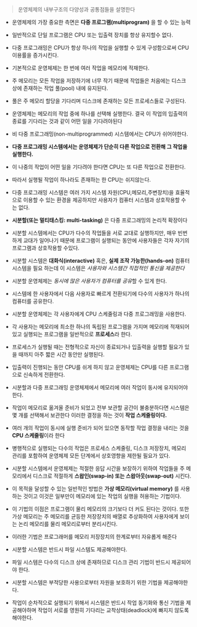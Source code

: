 
> 운영체제의 내부구조의 다양성과 공통점들을 설명한다

- 운영체제의 가장 중요한 측면은 **다중 프로그램(multiprogram)** 을 할 수 있는 능력
- 일반적으로 단일 프로그램은 CPU 또는 입출력 장치를 항상 유지할수 없다.
- 다중 프로그래밍은 CPU가 항상 하나의 작업을 실행할 수 있게 구성함으로써 CPU 이용률을 증가시킨다.
- 기본적으로 운영체제는 한 번에 여러 작업을 메모리에 적재한다.
- 주 메모리는 모든 작업을 저장하기에 너무 작기 때문에 작업들은 처음에는 디스크 상에 존재하는 작업 풀(pool) 내에 유지된다.
- 풀은 주 메모리 할당을 기다리며 디스크에 존재하는 모든 프로세스들로 구성된다.
- 운영체제는 메모리의 작업 중에 하나를 선택해 실행한다. 결국 이 작업의 입출력의 종료를 기다리는 것과 같이 어떤 일을 기다려야된다
- 비 다중 프로그래밍(non-multiprogrammed) 시스템에서는 CPU가 쉬어야한다.

- **다중 프로그래밍 시스템에서는 운영체제가 단순히 다른 작업으로 전환해 그 작업을 실행한다.**
- 이 나중의 작업이 어떤 일을 기다려야 한다면 CPU는 또 다른 작업으로 전환한다.
- 따라서 실행될 작업이 하나라도 존재하는 한 CPU는 쉬지않는다.
- 다중 프로그래밍 시스템은 여러 가지 시스템 자원(CPU,메모리,주변장치)을 효율적으로 이용할 수 있는 환경을 제공하지만 사용자가 컴퓨터 시스템과 상호작용할 수 는 없다.

- **시분할(또는 멀티태스킹: multi-tasking)** 은 다중 프로그래밍의 논리적 확장이다
- 시분할 시스템에서는 CPU가 다수의 작업들을 서로 교대로 실행하지만, 매우 빈번하게 교대가 일어나기 때문에 프로그램이 실행되는 동안에 사용자들은 각자 자기의 프로그램과 상호작용할 수있다.
- 시분할 시스템은 **대화식(interactive)** 혹은, **실제 조작 가능한(hands-on)** 컴퓨터 시스템을 필요 하는데 이 시스템은 *사용자와 시스템간 직접적인 통신을 제공한다*
- 시분할 운영체제는 *동시에 많은 사용자가 컴퓨터를 공유*할 수 있게 한다.
- 시스템에 한 사용자에서 다음 사용자로 빠르게 전환되기에 다수의 사용자가 하나의 컴퓨터를 공유한다.
- 시분할 운영체제는 각 사용자에게 CPU 스케줄링과 다중 프로그래밍을 사용한다.
- 각 사용자는 메모리에 최소한 하나의 독립된 프로그램을 가지며 메모리에 적재되어 있고 실행되는 프로그램을 일반적으로 **프로세스**라 한다.
- 프로세스가 실행될 때는 전형적으로 자신이 종료되거나 입출력을 실행할 필요가 있을 때까지 아주 짧은 시간 동안만 실행된다.
- 입출력이 진행되는 동안 CPU를 쉬게 하지 않고 운영체제는 CPU를 다른 프로그램으로 신속하게 전환한다.

- 시분할과 다중 프로그래밍 운영체제에서 메모리에 여러 작업이 동시에 유지되어야한다.
- 작업이 메모리로 옮겨올 준비가 되었고 전부 보관할 공간이 불충분하다면 시스템은 몇 개를 선택해서 보관한다 이러한 결정을 하는 것이 **작업 스케줄링이다.**
- 여러 개의 작업이 동시에 실행 준비가 되어 있으면 동작할 작업 결정을 내리는 것을 **CPU 스케줄링**이라 한다

- 병행적으로 실행되는 다수의 작업은 프로세스 스케줄링, 디스크 저장장치, 메모리 관리를 포함하여 운영체제 모든 단계에서 상호영향을 제한될 필요가 있다.
- 시분할 시스템에서 운영체제는 적절한 응답 시간을 보장하기 위하여 작업들을 주 메모리에서 디스크로 적절하게 **스왑인(swap-in) 또는 스왑아웃(swap-out)** 시킨다.
- 이 목적을 달성할 수 있는 일반적인 방법은 **가상 메모리(virtual memory)** 를 사용하는 것이고 이것은 일부만이 메모리에 있는 작업의 실행을 허용하는 기법이다.
- 이 기법의 이점은 프로그램이 물리 메모리의 크기보다 더 커도 된다는 것이다. 또한 가상 메모리는 주 메모리를 균등한 저장장치의 배열로 추상화하여 사용자에게 보이는 논리 메모리를 물리 메모리로부터 분리시킨다.
- 이러한 기법은 프로그래머를 메모리 저장장치의 한계로부터 자유롭게 해준다

- 시분할 시스템은 반드시 파일 시스템도 제공해야한다.
- 파일 시스템은 다수의 디스크 상에 존재하므로 디스크 관리 기법이 반드시 제공되어야 한다.
- 시분할 시스템은 부적당한 사용으로부터 자원을 보호하기 위한 기법을 제공해야한다.
- 작업이 순차적으로 실행되기 위해서 시스템은 반드시 작업 동기화와 통신 기법을 제공해야하며 작업이 서로를 영원히 기다리는 교착상태(deadlock)에 빠지지 않도록 해야한다.